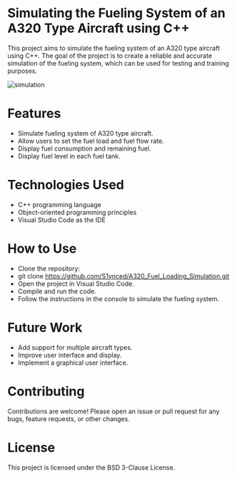 # Simulating the Fueling System of an A320 Type Aircraft using C++
This project aims to simulate the fueling system of an A320 type aircraft using C++. The goal of the project is to create a reliable and accurate simulation of the fueling system, which can be used for testing and training purposes.

![simulation](https://user-images.githubusercontent.com/100841251/225835308-a0d4ce8b-9d66-432d-a744-f064ce624841.gif)

# Features
- Simulate fueling system of A320 type aircraft.
- Allow users to set the fuel load and fuel flow rate.
- Display fuel consumption and remaining fuel.
- Display fuel level in each fuel tank.

# Technologies Used
- C++ programming language
- Object-oriented programming principles
- Visual Studio Code as the IDE

# How to Use

- Clone the repository:
- git clone https://github.com/S1ynced/A320_Fuel_Loading_Simulation.git
- Open the project in Visual Studio Code.
- Compile and run the code.
- Follow the instructions in the console to simulate the fueling system.

# Future Work
- Add support for multiple aircraft types.
- Improve user interface and display.
- Implement a graphical user interface.

# Contributing
Contributions are welcome! Please open an issue or pull request for any bugs, feature requests, or other changes.

# License
This project is licensed under the BSD 3-Clause License.
